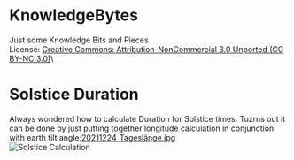 # KnowledgeBytes
Just some Knowledge Bits and Pieces\
License: [Creative Commons: Attribution-NonCommercial 3.0 Unported (CC BY-NC 3.0)](https://creativecommons.org/licenses/by-nc/3.0/de/)\
# Solstice Duration
Always wondered how to calculate Duration for Solstice times. Tuzrns out it can be done by just putting together longitude calculation in conjunction with earth tilt angle:[20211224_Tageslänge.jpg](./images/20211224_Tageslänge.jpg=800x)\
![Solstice Calculation](./images_800/800_20211224_Tageslänge.jpg)

